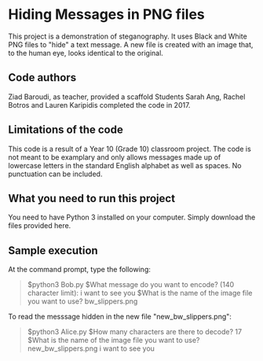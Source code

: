 # Hiding Messages in PNG files
This project is a demonstration of steganography. It uses Black and White PNG files to "hide" a text message. A new file is created with an image that, to the human eye, looks identical to the original.

## Code authors
Ziad Baroudi, as teacher, provided a scaffold
Students Sarah Ang, Rachel Botros and Lauren Karipidis completed the code
in 2017.

## Limitations of the code
This code is a result of a Year 10 (Grade 10) classroom project.
The code is not meant to be examplary and only allows messages made up
of lowercase letters in the standard English alphabet as well as spaces.
No punctuation can be included.

## What you need to run this project
You need to have Python 3 installed on your computer. Simply download the files provided here.

## Sample execution
At the command prompt, type the following:

> $python3 Bob.py
> $What message do you want to encode? (140 character limit): i want to see you
> $What is the name of the image file you want to use? bw_slippers.png

To read the messsage hidden in the new file "new_bw_slippers.png":
> $python3 Alice.py
> $How many characters are there to decode? 17
> $What is the name of the image file you want to use? new_bw_slippers.png
> i want to see you
